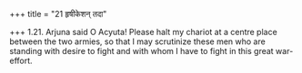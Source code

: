+++
title = "21 हृषीकेशन् तदा"

+++
1.21. Arjuna said O Acyuta! Please halt my chariot at a centre place
between the two armies, so that I may scrutinize these men who are
standing with desire to fight and with whom I have to fight in this
great war-effort.
